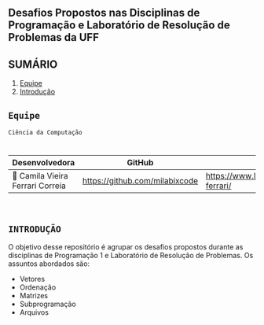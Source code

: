 ## **Desafios Propostos nas Disciplinas de Programação e Laboratório de Resolução de Problemas da UFF**

## SUMÁRIO

1. [Equipe](#Equipe)
2. [Introdução](#INTRODUÇÃO)


## ``Equipe``

``Ciência da Computação``
#  
|     Desenvolvedora      |    GitHub     |   LinkedIn   |
|-------------------------|---------------|--------------|
|👤 Camila Vieira Ferrari Correia|https://github.com/milabixcode|https://www.linkedin.com/in/camila-ferrari/|

<br>

## ``INTRODUÇÃO``

O objetivo desse repositório é agrupar os desafios propostos durante as disciplinas de Programação 1 
e Laboratório de Resolução de Problemas. Os assuntos abordados são:
- Vetores
- Ordenação
- Matrizes
- Subprogramação
- Arquivos
